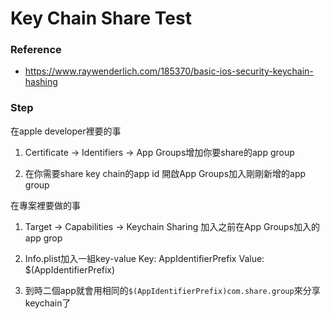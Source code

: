 # Key Chain Share Test

### Reference

- https://www.raywenderlich.com/185370/basic-ios-security-keychain-hashing

### Step

在apple developer裡要的事
1. Certificate -> Identifiers -> App Groups增加你要share的app group

2. 在你需要share key chain的app id 開啟App Groups加入剛剛新增的app group

在專案裡要做的事

1. Target -> Capabilities -> Keychain Sharing 加入之前在App Groups加入的app grop

2. Info.plist加入一組key-value
Key: AppIdentifierPrefix
Value: $(AppIdentifierPrefix)

3. 到時二個app就會用相同的`$(AppIdentifierPrefix)com.share.group`來分享keychain了
